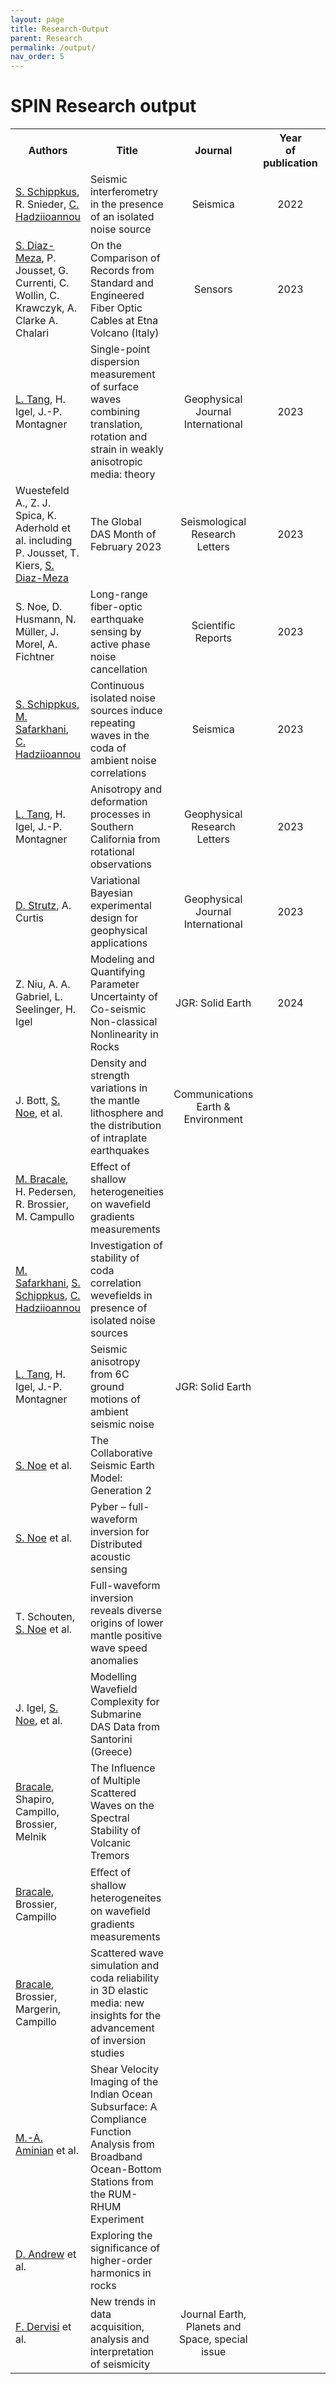 ```yaml
---
layout: page
title: Research-Output 
parent: Research
permalink: /output/
nav_order: 5
---
```


# SPIN Research output

<table style="width:auto;">
  <colgroup>
    <col style="width:20%;"> <!-- Adjust the width of the first column -->
    <col style="width:30%;"> <!-- Adjust the width of the second column -->
    <col style="width:20%;"> <!-- Adjust the width of the third column -->
    <col style="width:10%;"> <!-- Adjust the width of the fourth column -->
    <col style="width:25%;"> <!-- Adjust the width of the fifth column -->
    <col style="width:10%;"> <!-- Adjust the width of the sixth column -->
  </colgroup>
  <tr>
    <th>Authors</th>
    <th>Title</th>
    <th>Journal</th>
    <th align="center">Year<br>of<br>publication</th>
    <th align="center">Link</th>
    <th align="center">Status</th>
  </tr>
  <tr>
    <td><a href="https://www.geo.uni-hamburg.de/en/geophysik/personen/schippkus-sven.html">S. Schippkus</a>, R. Snieder, <a href="https://www.geo.uni-hamburg.de/en/geophysik/personen/hadziioannou-celine.html">C. Hadziioannou</a></td>
    <td>Seismic interferometry in the presence of an isolated noise source</td>
    <td align="center">Seismica</td>
    <td align="center">2022</td>
    <td align="center"><a href="https://seismica.library.mcgill.ca/article/view/195/286">Link</a></td>
    <td align="center">Published</td>
  </tr>
  <tr>
    <td><a href="https://spin-itn.eu/candidates/ESR4_4">S. Diaz-Meza</a>, P. Jousset, G. Currenti, C. Wollin, C. Krawczyk, A. Clarke A. Chalari</td>
    <td>On the Comparison of Records from Standard and Engineered Fiber Optic Cables at Etna Volcano (Italy)</td>
    <td align="center">Sensors</td>
    <td align="center">2023</td>
    <td align="center"><a href="https://www.mdpi.com/1424-8220/23/7/3735">Link</a></td>
    <td align="center">Published</td>
  </tr>
  <tr>
    <td><a href="https://spin-itn.eu/candidates/ESR1_1">L. Tang</a>, H. Igel, J.-P. Montagner</td>
    <td>Single-point dispersion measurement of surface waves combining translation, rotation and strain in weakly anisotropic media: theory </td>
    <td align="center">Geophysical Journal International</td>
    <td align="center">2023</td>
    <td align="center"><a href="https://doi.org/10.1093/gji/ggad199">Link</a></td>
    <td align="center">Published</td>
  </tr>
  <tr>
    <td>Wuestefeld A., Z. J. Spica, K. Aderhold et al. including P. Jousset, T. Kiers, <a href="https://spin-itn.eu/candidates/ESR4_4">S. Diaz-Meza</a></td>
    <td>The Global DAS Month of February 2023</td>
    <td align="center">Seismological Research Letters</td>
    <td align="center">2023</td>
    <td align="center"><a href="https://pubs.geoscienceworld.org/ssa/srl/article/doi/10.1785/0220230180/629787/The-Global-DAS-Month-of-February-2023">Link</a></td>
    <td align="center">Published</td>
  </tr>
  <tr>
    <td>S. Noe, D. Husmann, N. Müller, J. Morel, A. Fichtner</td>
    <td>Long-range fiber-optic earthquake sensing by active phase noise cancellation</td>
    <td align="center">Scientific Reports</td>
    <td align="center">2023</td>
    <td align="center"><a href="https://www.nature.com/articles/s41598-023-41161-x">Link</a></td>
    <td align="center">Published</td>
  </tr>
  <tr>
    <td><a href="https://www.geo.uni-hamburg.de/en/geophysik/personen/schippkus-sven.html">S. Schippkus</a>, <a href="https://spin-itn.eu/candidates/ESR3_4">M. Safarkhani</a>, <a href="https://www.geo.uni-hamburg.de/en/geophysik/personen/hadziioannou-celine.html">C. Hadziioannou</a></td>
    <td>Continuous isolated noise sources induce repeating waves in the coda of ambient noise correlations</td>
    <td align="center">Seismica</td>
    <td align="center">2023</td>
    <td align="center"><a href="https://seismica.library.mcgill.ca/article/view/499/1174">Link</a></td>
    <td align="center">Published</td>
  </tr>
  <tr>
    <td><a href="https://spin-itn.eu/candidates/ESR1_1">L. Tang</a>, H. Igel, J.-P. Montagner</td>
    <td>Anisotropy and deformation processes in Southern California from rotational observations</td>
    <td align="center">Geophysical Research Letters</td>
    <td align="center">2023</td>
    <td align="center"><a href="https://agupubs.onlinelibrary.wiley.com/doi/epdf/10.1029/2023GL105970">Link</a></td>
    <td align="center">Published</td>
  </tr>
  <tr>
    <td><a href="https://spin-itn.eu/candidates/ESR3_1">D. Strutz</a>, A. Curtis</td>
    <td>Variational Bayesian experimental design for geophysical applications</td>
    <td align="center">Geophysical Journal International</td>
    <td align="center">2023</td>
    <td align="center"><a href="https://doi.org/10.1093/gji/ggad492">Link</a></td>
    <td align="center">Published</td>
  </tr>
  <tr>
    <td>Z. Niu, A. A. Gabriel, L. Seelinger, H. Igel</td>
    <td>Modeling and Quantifying Parameter Uncertainty of Co-seismic Non-classical Nonlinearity in Rocks</td>
    <td align="center">JGR: Solid Earth</td>
    <td align="center">2024</td>
    <td align="center"><a href="https://agupubs.onlinelibrary.wiley.com/doi/epdf/10.1029/2023JB027149">Link</a></td>
    <td align="center">Published</td>
  </tr>
  <tr>
    <td>J. Bott, <a href="https://spin-itn.eu/candidates/ESR1_2">S. Noe</a>, et al.</td>
    <td>Density and strength variations in the mantle lithosphere and the distribution of intraplate earthquakes</td>
    <td align="center">Communications Earth & Environment</td>
    <td> </td>
    <td><a href=""></a></td>
    <td align="center">Submitted</td>
  </tr>
  <tr>
    <td><a href="https://spin-itn.eu/candidates/ESR1_3">M. Bracale</a>, H. Pedersen, R. Brossier, M. Campullo</td>
    <td>Effect of shallow heterogeneities on wavefield gradients measurements</td>
    <td> </td>
    <td> </td>
    <td><a href=""></a></td>
    <td align="center">In preparation</td>
  </tr>
  <tr>
    <td><a href="https://spin-itn.eu/candidates/ESR3_4">M. Safarkhani</a>, <a href="https://www.geo.uni-hamburg.de/en/geophysik/personen/schippkus-sven.html">S. Schippkus</a>, <a href="https://www.geo.uni-hamburg.de/en/geophysik/personen/hadziioannou-celine.html">C. Hadziioannou</a></td>
    <td>Investigation of stability of coda correlation wevefields in presence of isolated noise sources</td>
    <td> </td>
    <td> </td>
    <td><a href=""></a></td>
    <td align="center">In preparation</td>
  </tr>
  <tr>
    <td><a href="https://spin-itn.eu/candidates/ESR1_1">L. Tang</a>, H. Igel, J.-P. Montagner</td>
    <td>Seismic anisotropy from 6C ground motions of ambient seismic noise</td>
    <td align="center">JGR: Solid Earth</td>
    <td> </td>
    <td><a href=""></a></td>
    <td align="center">Nearly ready for submission</td>
  </tr>
  <tr>
    <td><a href="https://spin-itn.eu/candidates/ESR1_2">S. Noe</a> et al.</td>
    <td>The Collaborative Seismic Earth Model: Generation 2</td>
    <td> </td>
    <td> </td>
    <td><a href=""></a></td>
    <td align="center">In preparation</td>
  </tr>
  <tr>
    <td><a href="https://spin-itn.eu/candidates/ESR1_2">S. Noe</a> et al.</td>
    <td>Pyber – full-waveform inversion for Distributed acoustic sensing</td>
    <td> </td>
    <td> </td>
    <td><a href=""></a></td>
    <td align="center">In preparation</td>
  </tr>
  <tr>
    <td>T. Schouten, <a href="https://spin-itn.eu/candidates/ESR1_2">S. Noe</a> et al.</td>
    <td>Full-waveform inversion reveals diverse origins of lower mantle positive wave speed anomalies</td>
    <td> </td>
    <td> </td>
    <td><a href=""></a></td>
    <td align="center">In preparation</td>
  </tr>
  <tr>
    <td>J. Igel, <a href="https://spin-itn.eu/candidates/ESR1_2">S. Noe</a>, et al.</td>
    <td>Modelling Wavefield Complexity for Submarine DAS Data from Santorini (Greece)</td>
    <td> </td>
    <td> </td>
    <td><a href=""></a></td>
    <td align="center">In preparation</td>
  </tr>
  <tr>
    <td><a href="https://spin-itn.eu/candidates/ESR1_3">Bracale</a>, Shapiro, Campillo, Brossier, Melnik</td>
    <td>The Influence of Multiple Scattered Waves on the Spectral Stability of Volcanic Tremors</td>
    <td> </td>
    <td> </td>
    <td><a href=""></a></td>
    <td align="center">In preparation</td>
  </tr>
  <tr>
    <td><a href="https://spin-itn.eu/candidates/ESR1_3">Bracale</a>, Brossier, Campillo</td>
    <td>Eﬀect of shallow heterogeneites on waveﬁeld gradients measurements</td>
    <td> </td>
    <td> </td>
    <td><a href=""></a></td>
    <td align="center">In preparation</td>
  </tr>
  <tr>
    <td><a href="https://spin-itn.eu/candidates/ESR1_3">Bracale</a>, Brossier, Margerin, Campillo</td>
    <td>Scattered wave simulation and coda reliability in 3D elastic media: new insights for the advancement of inversion studies</td>
    <td> </td>
    <td> </td>
    <td><a href=""></a></td>
    <td align="center">In preparation</td>
  </tr>
  <tr>
    <td><a href="https://spin-itn.eu/candidates/ESR1_4">M.-A. Aminian</a> et al.</td>
    <td>Shear Velocity Imaging of the Indian Ocean Subsurface: A Compliance Function Analysis from Broadband Ocean-Bottom Stations from the RUM-RHUM Experiment</td>
    <td> </td>
    <td> </td>
    <td><a href=""></a></td>
    <td align="center">In preparation</td>
  </tr>
  <tr>
    <td><a href="https://spin-itn.eu/candidates/ESR2_2">D. Andrew</a> et al.</td>
    <td>Exploring the significance of higher-order harmonics in rocks</td>
    <td> </td>
    <td> </td>
    <td><a href=""></a></td>
    <td align="center">In preparation</td>
  </tr>
  <tr>
    <td><a href="https://spin-itn.eu/candidates/ESR2_3">F. Dervisi</a> et al.</td>
    <td>New trends in data acquisition, analysis and interpretation of seismicity</td>
    <td align="center">Journal Earth, Planets and Space, special issue</td>
    <td> </td>
    <td><a href=""></a></td>
    <td align="center">In preparation</td>
  </tr>
</table>


